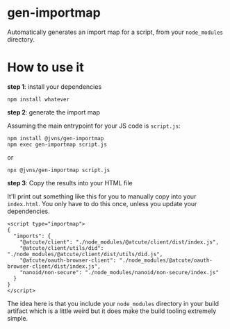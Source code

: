 # gen-importmap

Automatically generates an import map for a script, from your `node_modules`
directory.

# How to use it


**step 1**: install your dependencies

```
npm install whatever
```

**step 2**: generate the import map

Assuming the main entrypoint for your JS code is `script.js`:

```
npm install @jvns/gen-importmap
npm exec gen-importmap script.js
```

or 

```
npx @jvns/gen-importmap script.js
```

**step 3**: Copy the results into your HTML file

It'll print out something like this for you to manually copy into your `index.html`. You only have to do this once, unless you update your dependencies.

```
<script type="importmap">
{
  "imports": {
    "@atcute/client": "./node_modules/@atcute/client/dist/index.js",
    "@atcute/client/utils/did": "./node_modules/@atcute/client/dist/utils/did.js",
    "@atcute/oauth-browser-client": "./node_modules/@atcute/oauth-browser-client/dist/index.js",
    "nanoid/non-secure": "./node_modules/nanoid/non-secure/index.js"
  }
}
</script>
```

The idea here is that you include your `node_modules` directory in your build artifact which is a little weird but it does make the build tooling extremely simple.
